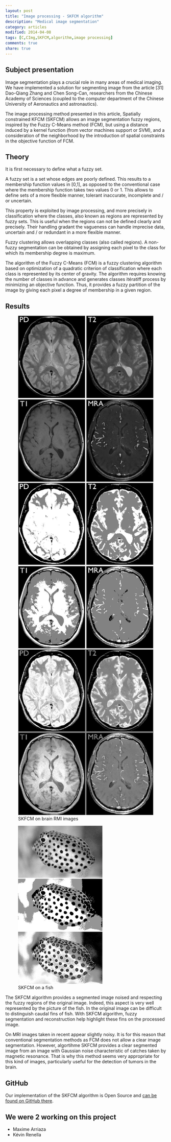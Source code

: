 ```yaml
---
layout: post
title: "Image processing - SKFCM algorithm"
description: "Medical image segmentation"
category: articles
modified: 2014-04-08
tags: [C,CImg,SKFCM,algorithm,image processing]
comments: true
share: true
---
```


## Subject presentation

Image segmentation plays a crucial role in many areas of medical imaging. We have implemented a solution for segmenting image from the article [31] Dao-Qiang Zhang and Chen Song-Can, researchers from the Chinese Academy of Sciences (coupled to the computer department of the Chinese University of Aeronautics and astronautics).

The image processing method presented in this article, Spatially constrained KFCM (SKFCM) allows an image segmentation fuzzy regions, inspired by the Fuzzy C-Means method (FCM), but using a distance induced by a kernel function (from vector machines support or SVM), and a consideration of the neighborhood by the introduction of spatial constraints in the objective function of FCM.

## Theory

It is first necessary to define what a fuzzy set.

A fuzzy set is a set whose edges are poorly defined. This results to a membership function values in [0,1], as opposed to the conventional case where the membership function takes two values 0 or 1. This allows to define sets of a more flexible manner, tolerant inaccurate, incomplete and / or uncertain.

This property is exploited by image processing, and more precisely in classification where the classes, also known as regions are represented by fuzzy sets. This is useful when the regions can not be defined clearly and precisely. Their handling gradant the vagueness can handle imprecise data, uncertain and / or redundant in a more flexible manner.

Fuzzy clustering allows overlapping classes (also called regions). A non-fuzzy segmentation can be obtained by assigning each pixel to the class for which its membership degree is maximum.

The algorithm of the Fuzzy C-Means (FCM) is a fuzzy clustering algorithm based on optimization of a quadratic criterion of classification where each class is represented by its center of gravity. The algorithm requires knowing the number of classes in advance and generates classes itératiff process by minimizing an objective function. Thus, it provides a fuzzy partition of the image by giving each pixel a degree of membership in a given region.

## Results

<figure class="third">
    <a href="/images/skfcm-algorithm/brain.jpg"><img src="/images/skfcm-algorithm/brain-small.jpg" /></a>
    <a href="/images/skfcm-algorithm/brain-exclusive.jpg"><img src="/images/skfcm-algorithm/brain-exclusive-small.jpg" /></a>
    <a href="/images/skfcm-algorithm/brain-shared.jpg"><img src="/images/skfcm-algorithm/brain-shared-small.jpg" /></a>
	<figcaption>SKFCM on brain RMI images</figcaption>
</figure>

<figure class="third">
    <a href="/images/skfcm-algorithm/fish.jpg"><img src="/images/skfcm-algorithm/fish.jpg" /></a>
    <a href="/images/skfcm-algorithm/fish-exclusive.jpg"><img src="/images/skfcm-algorithm/fish-exclusive.jpg" /></a>
    <a href="/images/skfcm-algorithm/fish-shared.jpg"><img src="/images/skfcm-algorithm/fish-shared.jpg" /></a>
	<figcaption>SKFCM on a fish</figcaption>
</figure>

The SKFCM algorithm provides a segmented image noised and respecting the fuzzy regions of the original image. Indeed, this aspect is very well represented by the picture of the fish. In the original image can be difficult to distinguish caudal fins of fish. With SKFCM algorithm, fuzzy segmentation and reconstruction help highlight these fins on the processed image.

On MRI images taken in recent appear slightly noisy. It is for this reason that conventional segmentation methods as FCM does not allow a clear image segmentation. However, algortihme SKFCM provides a clear segmented image from an image with Gaussian noise characteristic of catches taken by magnetic resonance. That is why this method seems very appropriate for this kind of images, particularly useful for the detection of tumors in the brain.

## GitHub

Our implementation of the SKFCM algorithm is Open Source and [can be found on GitHub there](https://github.com/Drusy/SKFCM-Algorithm).

## We were 2 working on this project

- Maxime Arriaza
- Kévin Renella
